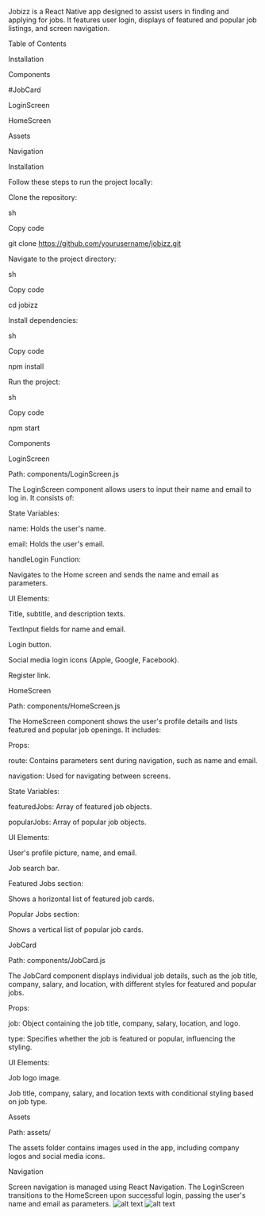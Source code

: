 Jobizz is a React Native app designed to assist users in finding and applying for jobs. It features user login, displays of featured and popular job listings, and screen navigation.


Table of Contents

Installation

Components

#JobCard

LoginScreen

HomeScreen

Assets

Navigation

Installation

Follow these steps to run the project locally:


Clone the repository:


sh

Copy code

git clone https://github.com/yourusername/jobizz.git

Navigate to the project directory:


sh

Copy code

cd jobizz

Install dependencies:


sh

Copy code

npm install

Run the project:


sh

Copy code

npm start

Components

LoginScreen

Path: components/LoginScreen.js


The LoginScreen component allows users to input their name and email to log in. It consists of:


State Variables:


name: Holds the user's name.

email: Holds the user's email.

handleLogin Function:


Navigates to the Home screen and sends the name and email as parameters.

UI Elements:


Title, subtitle, and description texts.

TextInput fields for name and email.

Login button.

Social media login icons (Apple, Google, Facebook).

Register link.

HomeScreen

Path: components/HomeScreen.js


The HomeScreen component shows the user's profile details and lists featured and popular job openings. It includes:


Props:


route: Contains parameters sent during navigation, such as name and email.

navigation: Used for navigating between screens.

State Variables:


featuredJobs: Array of featured job objects.

popularJobs: Array of popular job objects.

UI Elements:


User's profile picture, name, and email.

Job search bar.

Featured Jobs section:

Shows a horizontal list of featured job cards.

Popular Jobs section:

Shows a vertical list of popular job cards.

JobCard

Path: components/JobCard.js


The JobCard component displays individual job details, such as the job title, company, salary, and location, with different styles for featured and popular jobs.


Props:


job: Object containing the job title, company, salary, location, and logo.

type: Specifies whether the job is featured or popular, influencing the styling.

UI Elements:


Job logo image.

Job title, company, salary, and location texts with conditional styling based on job type.

Assets

Path: assets/


The assets folder contains images used in the app, including company logos and social media icons.


Navigation

Screen navigation is managed using React Navigation. The LoginScreen transitions to the HomeScreen upon successful login, passing the user's name and email as parameters.
![alt text](<Screenshot 2024-06-19 9.08.55 AM.png>)
![alt text](<WhatsApp Image 2024-06-19 at 11.24.49 AM.jpeg>)
